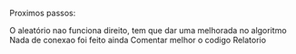 Proximos passos:

O aleatório nao funciona direito, tem que dar uma melhorada no algoritmo
Nada de conexao foi feito ainda
Comentar melhor o codigo
Relatorio
